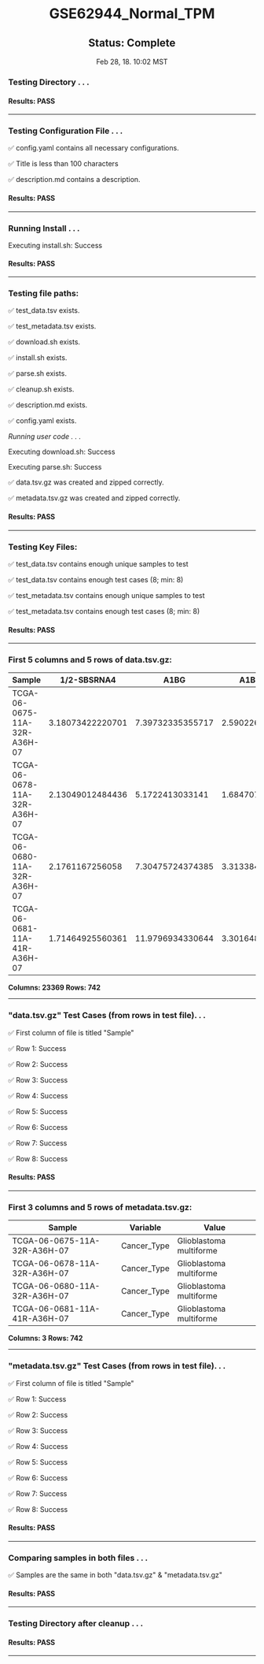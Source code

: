 <h1><center>GSE62944_Normal_TPM</center></h1>
<h2><center> Status: Complete </center></h2>
<center>Feb 28, 18. 10:02 MST</center>


### Testing Directory . . .

#### Results: PASS
---
### Testing Configuration File . . .

&#9989;	config.yaml contains all necessary configurations.

&#9989;	Title is less than 100 characters

&#9989;	description.md contains a description.

#### Results: PASS
---
### Running Install . . .

Executing install.sh: Success

#### Results: PASS
---

### Testing file paths:

&#9989;	test_data.tsv exists.

&#9989;	test_metadata.tsv exists.

&#9989;	download.sh exists.

&#9989;	install.sh exists.

&#9989;	parse.sh exists.

&#9989;	cleanup.sh exists.

&#9989;	description.md exists.

&#9989;	config.yaml exists.

*Running user code . . .*

Executing download.sh: Success

Executing parse.sh: Success

&#9989;	data.tsv.gz was created and zipped correctly.

&#9989;	metadata.tsv.gz was created and zipped correctly.

#### Results: PASS
---
### Testing Key Files:

&#9989;	test_data.tsv contains enough unique samples to test

&#9989;	test_data.tsv contains enough test cases (8; min: 8)

&#9989;	test_metadata.tsv contains enough unique samples to test

&#9989;	test_metadata.tsv contains enough test cases (8; min: 8)

#### Results: PASS
---

### First 5 columns and 5 rows of data.tsv.gz:

|	Sample	|	1/2-SBSRNA4	|	A1BG	|	A1BG-AS1	|	A1CF	|
|	---	|	---	|	---	|	---	|	---	|
|	TCGA-06-0675-11A-32R-A36H-07	|	3.18073422220701	|	7.39732335355717	|	2.59022643394693	|	0.0532403304063405	|
|	TCGA-06-0678-11A-32R-A36H-07	|	2.13049012484436	|	5.1722413033141	|	1.68470757139805	|	0.017117255111563	|
|	TCGA-06-0680-11A-32R-A36H-07	|	2.1761167256058	|	7.30475724374385	|	3.31338461373735	|	0.0303538861837658	|
|	TCGA-06-0681-11A-41R-A36H-07	|	1.71464925560361	|	11.9796934330644	|	3.30164856662506	|	0.00615009571388339	|

**Columns: 23369 Rows: 742**

---
### "data.tsv.gz" Test Cases (from rows in test file). . .

&#9989;	First column of file is titled "Sample"

&#9989;	Row 1: Success

&#9989;	Row 2: Success

&#9989;	Row 3: Success

&#9989;	Row 4: Success

&#9989;	Row 5: Success

&#9989;	Row 6: Success

&#9989;	Row 7: Success

&#9989;	Row 8: Success

#### Results: PASS
---
### First 3 columns and 5 rows of metadata.tsv.gz:

|	Sample	|	Variable	|	Value	|
|	---	|	---	|	---	|
|	TCGA-06-0675-11A-32R-A36H-07	|	Cancer_Type	|	Glioblastoma multiforme	|
|	TCGA-06-0678-11A-32R-A36H-07	|	Cancer_Type	|	Glioblastoma multiforme	|
|	TCGA-06-0680-11A-32R-A36H-07	|	Cancer_Type	|	Glioblastoma multiforme	|
|	TCGA-06-0681-11A-41R-A36H-07	|	Cancer_Type	|	Glioblastoma multiforme	|

**Columns: 3 Rows: 742**

---
### "metadata.tsv.gz" Test Cases (from rows in test file). . .

&#9989;	First column of file is titled "Sample"

&#9989;	Row 1: Success

&#9989;	Row 2: Success

&#9989;	Row 3: Success

&#9989;	Row 4: Success

&#9989;	Row 5: Success

&#9989;	Row 6: Success

&#9989;	Row 7: Success

&#9989;	Row 8: Success

#### Results: PASS
---
### Comparing samples in both files . . .

&#9989;	Samples are the same in both "data.tsv.gz" & "metadata.tsv.gz"

#### Results: PASS

---
### Testing Directory after cleanup . . .

#### Results: PASS
---
